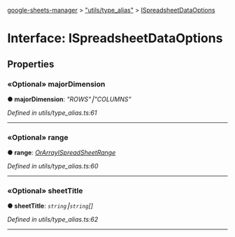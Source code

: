 [google-sheets-manager](../README.md) > ["utils/type_alias"](../modules/_utils_type_alias_.md) > [ISpreadsheetDataOptions](../interfaces/_utils_type_alias_.ispreadsheetdataoptions.md)



# Interface: ISpreadsheetDataOptions


## Properties
<a id="majordimension"></a>

### «Optional» majorDimension

**●  majorDimension**:  *"ROWS"⎮"COLUMNS"* 

*Defined in utils/type_alias.ts:61*





___

<a id="range"></a>

### «Optional» range

**●  range**:  *[OrArray](../modules/_utils_type_alias_.md#orarray)[ISpreadSheetRange](_utils_type_alias_.ispreadsheetrange.md)* 

*Defined in utils/type_alias.ts:60*





___

<a id="sheettitle"></a>

### «Optional» sheetTitle

**●  sheetTitle**:  *`string`⎮`string`[]* 

*Defined in utils/type_alias.ts:62*





___



